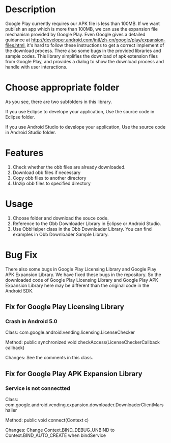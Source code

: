 # Description
Google Play currently requires our APK file is less than 100MB. If we want publish an app which is more than 100MB, we can use the expansion file mechanism provided by Google Play.
Even Google gives a detailed guidance at http://developer.android.com/intl/zh-cn/google/play/expansion-files.html, it's hard to follow these instructions to get a correct implement of the download process.
There also some bugs in the provided libraries and sample codes.
This library simplifies the download of apk extension files from Google Play, and provides a dialog to show the download process and handle with user interactions.

# Choose appropriate folder
As you see, there are two subfolders in this library.

If you use Eclipse to develope your application, Use the source code in Eclipse folder.

If you use Android Studio to develope your application, Use the source code in Android Studio folder.

# Features
1. Check whether the obb files are already downloaded.
2. Download obb files if necessary
3. Copy obb files to another directory
4. Unzip obb files to specified directory

# Usage
1. Choose folder and download the souce code.
2. Reference to the Obb Downloader Library in Eclipse or Android Studio.
3. Use ObbHelper class in the Obb Downloader Library. You can find examples in Obb Downloader Sample Library. 

# Bug Fix
There also some bugs in Google Play Licensing Library and Google Play APK Expansion Library. We have fixed these bugs in the repository. So the downloaded code of Google Play Licensing Library and Google Play APK Expansion Library here may be different than the original code in the Android SDK.

## Fix for Google Play Licensing Library

### Crash in Android 5.0
Class: com.google.android.vending.licensing.LicenseChecker

Method: public synchronized void checkAccess(LicenseCheckerCallback callback)

Changes: See the comments in this class.

## Fix for Google Play APK Expansion Library

### Service is not connectted
Class: com.google.android.vending.expansion.downloader.DownloaderClientMarshaller

Method: public void connect(Context c)

Changes: Change Context.BIND_DEBUG_UNBIND to Context.BIND_AUTO_CREATE when bindService
